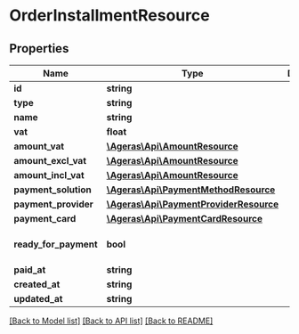 # OrderInstallmentResource

## Properties
Name | Type | Description | Notes
------------ | ------------- | ------------- | -------------
**id** | **string** |  | [optional] 
**type** | **string** |  | [optional] 
**name** | **string** |  | [optional] 
**vat** | **float** |  | [optional] 
**amount_vat** | [**\Ageras\Api\AmountResource**](AmountResource.md) |  | [optional] 
**amount_excl_vat** | [**\Ageras\Api\AmountResource**](AmountResource.md) |  | [optional] 
**amount_incl_vat** | [**\Ageras\Api\AmountResource**](AmountResource.md) |  | [optional] 
**payment_solution** | [**\Ageras\Api\PaymentMethodResource**](PaymentMethodResource.md) |  | [optional] 
**payment_provider** | [**\Ageras\Api\PaymentProviderResource**](PaymentProviderResource.md) |  | [optional] 
**payment_card** | [**\Ageras\Api\PaymentCardResource**](PaymentCardResource.md) |  | [optional] 
**ready_for_payment** | **bool** |  | [optional] [default to false]
**paid_at** | **string** |  | [optional] 
**created_at** | **string** |  | [optional] 
**updated_at** | **string** |  | [optional] 

[[Back to Model list]](../README.md#documentation-for-models) [[Back to API list]](../README.md#documentation-for-api-endpoints) [[Back to README]](../README.md)


